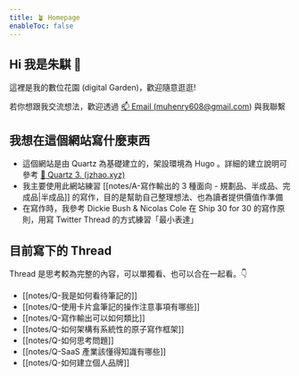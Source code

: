 ```yaml
---
title: 🪴 Homepage
enableToc: false
---
```


## Hi 我是朱騏 👋 

這裡是我的數位花園 (digital Garden)，歡迎隨意逛逛! 

若你想跟我交流想法，歡迎透過 <a href="mailto:muhenry608@gmail.com">📫 Email (muhenry608@gmail.com)</a> 與我聯繫

## 我想在這個網站寫什麼東西
- 這個網站是由 Quartz 為基礎建立的，架設環境為 Hugo 。詳細的建立說明可參考 [🔗 Quartz 3. (jzhao.xyz)](https://quartz.jzhao.xyz/)
- 我主要使用此網站練習 [[notes/A-寫作輸出的 3 種面向 - 規劃品、半成品、完成品|半成品]] 的寫作，目的是幫助自己整理想法、也為讀者提供價值作準備
- 在寫作時，我參考 Dickie Bush & Nicolas Cole 在 Ship 30 for 30 的寫作原則，用寫 Twitter Thread 的方式練習「最小表達」

## 目前寫下的 Thread

Thread 是思考較為完整的內容，可以單獨看、也可以合在一起看。👇

- [[notes/Q-我是如何看待筆記的]]
- [[notes/Q-使用卡片盒筆記的操作注意事項有哪些]]
- [[notes/Q-寫作輸出可以如何類比]]
- [[notes/Q-如何架構有系統性的原子寫作框架]]
- [[notes/Q-如何思考問題]]
- [[notes/Q-SaaS 產業該懂得知識有哪些]]
- [[notes/Q-如何建立個人品牌]]